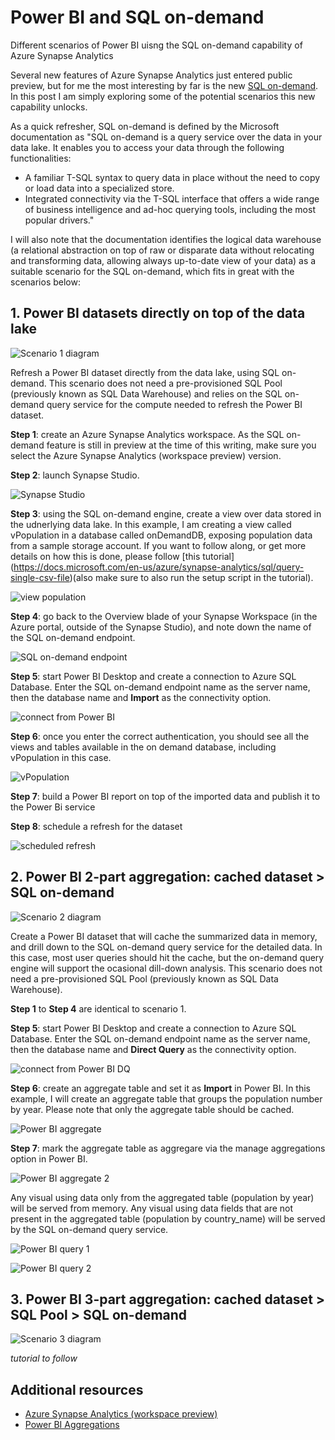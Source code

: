 # Power BI and SQL on-demand
Different scenarios of Power BI uisng the SQL on-demand capability of Azure Synapse Analytics 

Several new features of Azure Synapse Analytics just entered public preview, but for me the most interesting by far is the new [SQL on-demand](https://docs.microsoft.com/en-us/azure/synapse-analytics/sql/on-demand-workspace-overview). In this post I am simply exploring some of the potential scenarios this new capability unlocks. 

As a quick refresher, SQL on-demand is defined by the Microsoft documentation as "SQL on-demand is a query service over the data in your data lake. It enables you to access your data through the following functionalities:
* A familiar T-SQL syntax to query data in place without the need to copy or load data into a specialized store.
* Integrated connectivity via the T-SQL interface that offers a wide range of business intelligence and ad-hoc querying tools, including the most popular drivers."

I will also note that the documentation identifies the logical data warehouse (a relational abstraction on top of raw or disparate data without relocating and transforming data, allowing always up-to-date view of your data) as a suitable scenario for the SQL on-demand, which fits in great with the scenarios below: 

## 1. Power BI datasets directly on top of the data lake 
![Scenario 1 diagram](images/scenario-1.JPG)

Refresh a Power BI dataset directly from the data lake, using SQL on-demand. This scenario does not need a pre-provisioned SQL Pool (previously known as SQL Data Warehouse) and relies on the SQL on-demand query service for the compute needed to refresh the Power BI dataset. 

**Step 1**: create an Azure Synapse Analytics workspace. As the SQL on-demand feature is still in preview at the time of this writing, make sure you select the Azure Synapse Analytics (workspace preview) version.

**Step 2**: launch Synapse Studio.

![Synapse Studio](images/synapseStudio.JPG)

**Step 3**: using the SQL on-demand engine, create a view over data stored in the udnerlying data lake. In this example, I am creating a view called vPopulation in a database called onDemandDB, exposing population data from a sample storage account. If you want to follow along, or get more details on how this is done, please follow [this tutorial] (https://docs.microsoft.com/en-us/azure/synapse-analytics/sql/query-single-csv-file)(also make sure to also run the setup script in the tutorial).

![view population](images/vPopulation.JPG)
  
**Step 4**: go back to the Overview blade of your Synapse Workspace (in the Azure portal, outside of the Synapse Studio), and note down the name of the SQL on-demand endpoint. 

![SQL on-demand endpoint](images/SQLondemandEndpoint.JPG)

**Step 5**: start Power BI Desktop and create a connection to Azure SQL Database. Enter the SQL on-demand endpoint name as the server name, then the database name and **Import** as the connectivity option.

![connect from Power BI](images/PBI-connect.JPG)

**Step 6**: once you enter the correct authentication, you should see all the views and tables available in the on demand database, including vPopulation in this case.

![vPopulation](images/PBI-vPopulation.JPG)

**Step 7**: build a Power BI report on top of the imported data and publish it to the Power Bi service 

**Step 8**: schedule a refresh for the dataset 

![scheduled refresh](images/PBI-scheduledRefresh.JPG)



## 2. Power BI 2-part aggregation: cached dataset > SQL on-demand
![Scenario 2 diagram](images/scenario-2.JPG)

Create a Power BI dataset that will cache the summarized data in memory, and drill down to the SQL on-demand query service for the detailed data. In this case, most user queries should hit the cache, but the on-demand query engine will support the ocasional dill-down analysis.  This scenario does not need a pre-provisioned SQL Pool (previously known as SQL Data Warehouse).


**Step 1** to **Step 4** are identical to scenario 1. 

**Step 5**: start Power BI Desktop and create a connection to Azure SQL Database. Enter the SQL on-demand endpoint name as the server name, then the database name and **Direct Query** as the connectivity option.

![connect from Power BI DQ](images/PBI-connect-DQ.JPG)

**Step 6**: create an aggregate table and set it as **Import** in Power BI. In this example, I will create an aggregate table that groups the population number by year. Please note that only the aggregate table should be cached. 

![Power BI aggregate](images/PBI-agg.JPG)

**Step 7**: mark the aggregate table as aggregare via the manage aggregations option in Power BI.

![Power BI aggregate 2](images/PBI-agg2.JPG)

Any visual using data only from the aggregated table (population by year) will be served from memory. Any visual using data fields that are not present in the aggregated table (population by country_name) will be served by the SQL on-demand query service. 

![Power BI query 1](images/PBI-query-1.JPG)

![Power BI query 2](images/PBI-query-2.JPG)


## 3. Power BI 3-part aggregation: cached dataset > SQL Pool > SQL on-demand
![Scenario 3 diagram](images/scenario-3.JPG)
  
*tutorial to follow*

## Additional resources
- [Azure Synapse Analytics (workspace preview)](https://docs.microsoft.com/en-gb/azure/synapse-analytics/overview-what-is)
- [Power BI Aggregations](https://docs.microsoft.com/en-us/power-bi/transform-model/desktop-aggregations)
